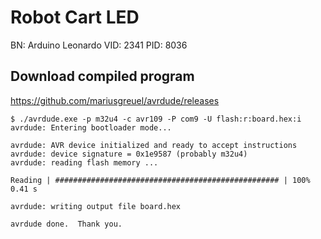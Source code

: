 # Robot Cart LED

BN: Arduino Leonardo
VID: 2341
PID: 8036

## Download compiled program

https://github.com/mariusgreuel/avrdude/releases

```
$ ./avrdude.exe -p m32u4 -c avr109 -P com9 -U flash:r:board.hex:i
avrdude: Entering bootloader mode...

avrdude: AVR device initialized and ready to accept instructions
avrdude: device signature = 0x1e9587 (probably m32u4)
avrdude: reading flash memory ...

Reading | ################################################## | 100% 0.41 s

avrdude: writing output file board.hex

avrdude done.  Thank you.
```

